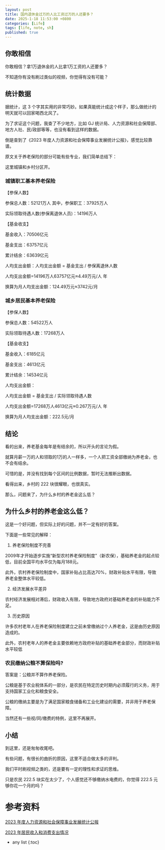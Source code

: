 ```yaml
---
layout: post
title: 国内退休金过万的人比工资过万的人还要多？
date: 2025-1-18 11:53:00 +0800
categories: [Life]
tags: [life, note, sh]
published: true
---
```



## 你敢相信

你敢相信？拿1万退休金的人比拿1万工资的人还要多？

不知道你有没有刷过类似的视频，你觉得有没有可能？

## 统计数据

据统计，这 3 个字其实用的非常巧妙。如果真能统计成这个样子，那么做统计的明天就可以回家喝西北风了。

为了求证这个问题，我查了不少地方，比如 GJ 统计局、人力资源和社会保障部、地方人社、民/政部等等，也没有看到这样的数据。

倒是查到了《2023 年度人力资源和社会保障事业发展统计公报》，感觉比较靠谱。

原文关于养老保险的部分可能有些专业，我们简单总结下：

这里城镇和乡村分区开。

### 城镇职工基本养老保险

【参保人数】

参保总人数：52121万人 其中，参保职工：37925万人

实际领取待遇人数(参保离退休人员)：14196万人

【基金收支】

基金收入：70506亿元

基金支出：63757亿元

累计结余：63639亿元

人均支出金额：人均支出金额 = 基金支出 / 参保离退休人数

人均支出金额=14196万人63757亿元​≈4.49万元/人 年

换算为月人均支出金额：124.49万元​≈3742元/月

### 城乡居民基本养老保险

【参保人数】

参保总人数：54522万人

实际领取待遇人数：17268万人

【基金收支】

基金收入：6185亿元

基金支出：4613亿元

累计结余：14534亿元

人均支出金额：

人均支出金额 = 基金支出 / 实际领取待遇人数

人均支出金额=17268万人4613亿元​≈0.267万元/人 年

换算为月人均支出金额：222.5元/月

## 结论

看的出来，养老基金每年是有结余的，所以开头的言论为假。

就算月薪一万的人和领取的1万的人一样多，一个人把工资全部缴纳为养老金，也不会有结余。

可惜的是，并没有找到每个区间的比例数据，暂时无法推断出数据。

看得出来，乡村的 222 块很耀眼，也很真实。

那么，问题来了，为什么乡村的养老金这么低？

## 为什么乡村的养老金这么低？

这是一个好问题，但实际上好的问题，并不一定有好的答案。

下面是一些常见的解释：

1) 养老保险制度不完善

2009年才开始逐步实施“新型农村养老保险制度”（新农保），基础养老金的起点较低，目前全国平均水平仅为每月188元。

此外，农村养老保险制度中，国家补贴占比高达70%，财政补贴水平有限，导致养老金整体水平较低。

2) 经济发展水平差异

农村经济发展相对滞后，财政收入有限，导致地方政府对基础养老金的补贴能力不足。

3) 历史原因

许多农村老年人在养老保险制度建立之前未曾缴纳过个人养老金，这是由历史原因造成的。

此外，农村老年人的养老金主要依赖地方政府补贴的基础养老金部分，而财政补贴水平较低

### 农民缴纳公粮不算保险吗?

答案是：公粮并不算作养老保险。

公粮是基于农业税体系的一部分，是农民在特定历史时期内必须履行的义务，用于支持国家工业化和粮食安全。

公粮的缴纳主要是为了满足国家粮食储备和工业化建设的需要，并非用于养老保障。

当然还有一些视/同/缴费的特例，这里不再展开。

## 小结

到这里，还是匆匆收尾吧。

有些问题，有很长的曲折的原因，这里不适合做太多的评判。

我们平时刷视频之类的，还是要有一定的理性和求证的思维。

只是农民 222.5 块实在太少了，个人感觉还不够缴纳水电费的，你觉得 222.5 元够你花一个月的吗？

# 参考资料

[2023 年度人力资源和社会保障事业发展统计公报](https://www.mohrss.gov.cn/SYrlzyhshbzb/zwgk/szrs/tjgb/202406/W020240617617024381518.pdf)

[2023 年居民收入和消费支出情况](https://www.stats.gov.cn/sj/zxfb/202401/t20240116_1946622.html)

* any list
{:toc}